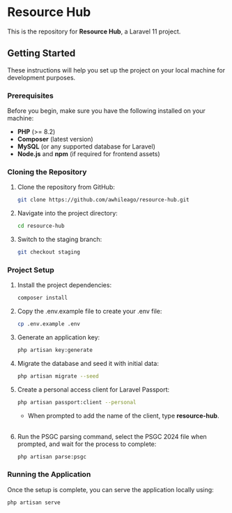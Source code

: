 # Resource Hub

This is the repository for **Resource Hub**, a Laravel 11 project.

## Getting Started

These instructions will help you set up the project on your local machine for development purposes.

### Prerequisites

Before you begin, make sure you have the following installed on your machine:

- **PHP** (>= 8.2)
- **Composer** (latest version)
- **MySQL** (or any supported database for Laravel)
- **Node.js** and **npm** (if required for frontend assets)

### Cloning the Repository

1. Clone the repository from GitHub:
   ```bash
   git clone https://github.com/awhileago/resource-hub.git

2. Navigate into the project directory:
   ```bash
   cd resource-hub
   
3. Switch to the staging branch:
   ```bash
   git checkout staging

### Project Setup

1. Install the project dependencies:
   ```bash
   composer install

2. Copy the .env.example file to create your .env file:
   ```bash
   cp .env.example .env
   
3. Generate an application key:
   ```bash
   php artisan key:generate
   
4. Migrate the database and seed it with initial data:
   ```bash
   php artisan migrate --seed
   
5. Create a personal access client for Laravel Passport:
   ```bash
   php artisan passport:client --personal
   ```
   - When prompted to add the name of the client, type **resource-hub**. <br/><br/>

6. Run the PSGC parsing command, select the PSGC 2024 file when prompted, and wait for the process to complete:
   ```bash
   php artisan parse:psgc

### Running the Application

Once the setup is complete, you can serve the application locally using:
```bash
php artisan serve

